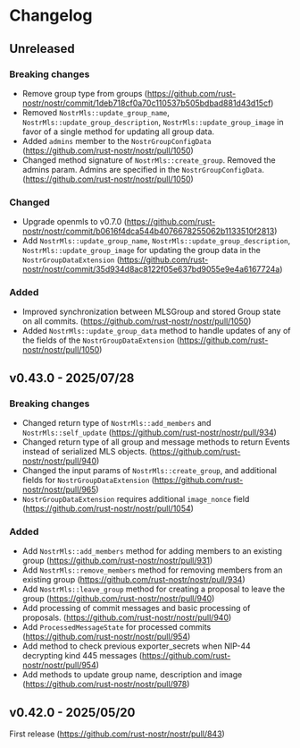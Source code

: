 # Changelog

<!-- All notable changes to this project will be documented in this file. -->

<!-- The format is based on [Keep a Changelog](https://keepachangelog.com/en/1.1.0/), -->
<!-- and this project adheres to [Semantic Versioning](https://semver.org/spec/v2.0.0.html). -->

<!-- Template

## Unreleased

### Breaking changes

### Changed

### Added

### Fixed

### Removed

### Deprecated

-->

## Unreleased

### Breaking changes

- Remove group type from groups (https://github.com/rust-nostr/nostr/commit/1deb718cf0a70c110537b505bdbad881d43d15cf)
- Removed `NostrMls::update_group_name`, `NostrMls::update_group_description`, `NostrMls::update_group_image` in favor of a single method for updating all group data.
- Added `admins` member to the `NostrGroupConfigData` (https://github.com/rust-nostr/nostr/pull/1050)
- Changed method signature of `NostrMls::create_group`. Removed the admins param. Admins are specified in the `NostrGroupConfigData`. (https://github.com/rust-nostr/nostr/pull/1050)

### Changed

- Upgrade openmls to v0.7.0 (https://github.com/rust-nostr/nostr/commit/b0616f4dca544b4076678255062b1133510f2813)
- Add `NostrMls::update_group_name`, `NostrMls::update_group_description`, `NostrMls::update_group_image` for updating the group data in the `NostrGroupDataExtension` (https://github.com/rust-nostr/nostr/commit/35d934d8ac8122f05e637bd9055e9e4a6167724a)

### Added

- Improved synchronization between MLSGroup and stored Group state on all commits. (https://github.com/rust-nostr/nostr/pull/1050)
- Added `NostrMls::update_group_data` method to handle updates of any of the fields of the `NostrGroupDataExtension` (https://github.com/rust-nostr/nostr/pull/1050)

## v0.43.0 - 2025/07/28

### Breaking changes

- Changed return type of `NostrMls::add_members` and `NostrMls::self_update` (https://github.com/rust-nostr/nostr/pull/934)
- Changed return type of all group and message methods to return Events instead of serialized MLS objects. (https://github.com/rust-nostr/nostr/pull/940)
- Changed the input params of `NostrMls::create_group`, and additional fields for `NostrGroupDataExtension` (https://github.com/rust-nostr/nostr/pull/965)
- `NostrGroupDataExtension` requires additional `image_nonce` field (https://github.com/rust-nostr/nostr/pull/1054)

### Added

- Add `NostrMls::add_members` method for adding members to an existing group (https://github.com/rust-nostr/nostr/pull/931)
- Add `NostrMls::remove_members` method for removing members from an existing group (https://github.com/rust-nostr/nostr/pull/934)
- Add `NostrMls::leave_group` method for creating a proposal to leave the group (https://github.com/rust-nostr/nostr/pull/940)
- Add processing of commit messages and basic processing of proposals. (https://github.com/rust-nostr/nostr/pull/940)
- Add `ProcessedMessageState` for processed commits (https://github.com/rust-nostr/nostr/pull/954)
- Add method to check previous exporter_secrets when NIP-44 decrypting kind 445 messages (https://github.com/rust-nostr/nostr/pull/954)
- Add methods to update group name, description and image (https://github.com/rust-nostr/nostr/pull/978)

## v0.42.0 - 2025/05/20

First release (https://github.com/rust-nostr/nostr/pull/843)
